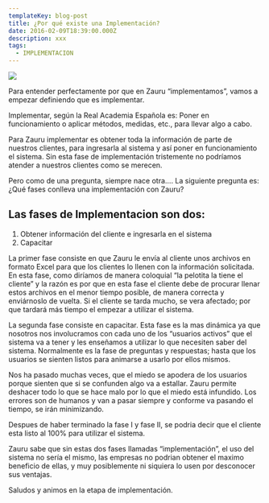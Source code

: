 ```yaml
---
templateKey: blog-post
title: ¿Por qué existe una Implementación?
date: 2016-02-09T18:39:00.000Z
description: xxx
tags:
  - IMPLEMENTACION
---
```

![](/img/implementacion.jpg)



Para entender perfectamente por que en Zauru “implementamos”, vamos a empezar definiendo que es implementar.

Implementar, según la Real Academia Española es: Poner en funcionamiento o aplicar métodos, medidas, etc., para llevar algo a cabo.

Para Zauru implementar es obtener toda la información de parte de nuestros clientes, para ingresarla al sistema y así poner en funcionamiento el sistema. Sin esta fase de implementación tristemente no podríamos atender a nuestros clientes como se merecen.

Pero como de una pregunta, siempre nace otra…. La siguiente pregunta es: ¿Qué fases conlleva una implementación con Zauru?

## Las fases de Implementacion son dos:

1. Obtener información del cliente e ingresarla en el sistema
2. Capacitar

La primer fase consiste en que Zauru le envía al cliente unos archivos en formato Excel para que los clientes lo llenen con la información solicitada. En esta fase, como diríamos de manera coloquial “la pelotita la tiene el cliente” y la razón es por que en esta fase el cliente debe de procurar llenar estos archivos en el menor tiempo posible, de manera correcta y enviárnoslo de vuelta. Si el cliente se tarda mucho, se vera afectado; por que tardará más tiempo el empezar a utilizar el sistema.

La segunda fase consiste en capacitar. Esta fase es la mas dinámica ya que nosotros nos involucramos con cada uno de los “usuarios activos” que el sistema va a tener y les enseñamos a utilizar lo que necesiten saber del sistema. Normalmente es la fase de preguntas y respuestas; hasta que los usuarios se sienten listos para animarse a usarlo por ellos mismos.

Nos ha pasado muchas veces, que el miedo se apodera de los usuarios porque sienten que si se confunden algo va a estallar. Zauru permite deshacer todo lo que se hace malo por lo que el miedo está infundido. Los errores son de humanos y van a pasar siempre y conforme va pasando el tiempo, se irán minimizando.

Despues de haber terminado la fase I y fase II, se podria decir que el cliente esta listo al 100% para utilizar el sistema.

Zauru sabe que sin estas dos fases llamadas “implementación”, el uso del sistema no sería el mismo, las empresas no podrian obtener el maximo beneficio de ellas, y muy posiblemente ni siquiera lo usen por desconocer sus ventajas.

Saludos y animos en la etapa de implementación.
